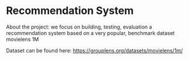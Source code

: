 # Recommendation System

About the project: we focus on building, testing, evaluation a recommendation system based on a very popular, benchmark dataset movielens 1M

Dataset can be found here: https://grouplens.org/datasets/movielens/1m/
